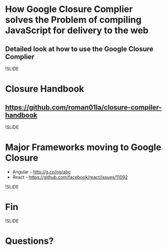 
# How Google Closure Complier solves the Problem of compiling JavaScript for delivery to the web
## Detailed look at how to use the Google Closure Complier

!SLIDE

# Closure Handbook
## https://github.com/roman01la/closure-compiler-handbook

!SLIDE

# Major Frameworks moving to Google Closure
* Angular - http://g.co/ng/abc
* React - https://github.com/facebook/react/issues/11092

!SLIDE

# Fin

!SLIDE

# Questions?
